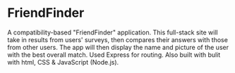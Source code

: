 # FriendFinder

A compatibility-based "FriendFinder" application. This full-stack site will take in results from users' surveys, then compares their answers with those from other users. The app will then display the name and picture of the user with the best overall match. Used Express for routing. Also built with bulit with html, CSS & JavaScript (Node.js).